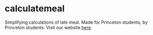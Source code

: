 # calculatemeal
Simplifying calculations of late meal. Made for Princeton students, by Princeton students.
Visit our website [here](http://calculatemeal.herokuapp.com).
